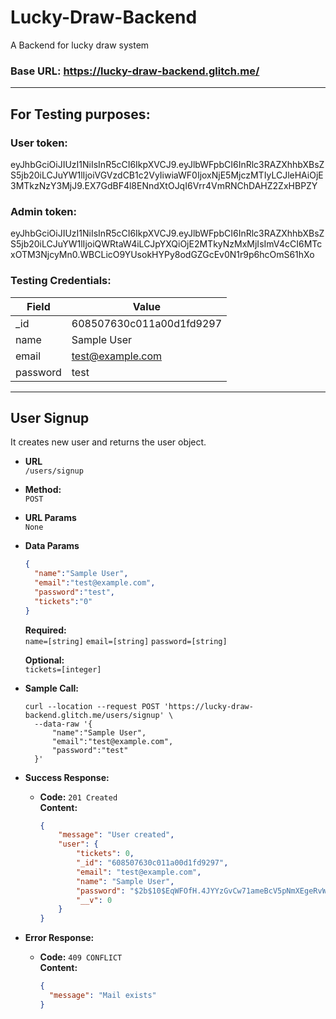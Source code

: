 # Lucky-Draw-Backend
 A Backend for lucky draw system
 
 ### Base URL: https://lucky-draw-backend.glitch.me/
 
 ----
 ## For Testing purposes:
 
 ### User token:
eyJhbGciOiJIUzI1NiIsInR5cCI6IkpXVCJ9.eyJlbWFpbCI6InRlc3RAZXhhbXBsZS5jb20iLCJuYW1lIjoiVGVzdCB1c2VyIiwiaWF0IjoxNjE5MjczMTIyLCJleHAiOjE3MTkzNzY3MjJ9.EX7GdBF4l8ENndXtOJqI6Vrr4VmRNChDAHZ2ZxHBPZY
 
 ### Admin token:
eyJhbGciOiJIUzI1NiIsInR5cCI6IkpXVCJ9.eyJlbWFpbCI6InRlc3RAZXhhbXBsZS5jb20iLCJuYW1lIjoiQWRtaW4iLCJpYXQiOjE2MTkyNzMxMjIsImV4cCI6MTcxOTM3NjcyMn0.WBCLicO9YUsokHYPy8odGZGcEv0N1r9p6hcOmS61hXo

### Testing Credentials:
Field | Value
--- | --- 
_id | 608507630c011a00d1fd9297
name | Sample User
email | test@example.com
password | test

----

**User Signup**
----
  It creates new user and returns the user object.

* **URL**  
  `/users/signup`

* **Method:**  
  `POST` 
  
*  **URL Params**  
   `None`
    

   

* **Data Params**

  ```json
  {
    "name":"Sample User",
    "email":"test@example.com",
    "password":"test",
    "tickets":"0"
  } 
  ```
  **Required:**  
   `name=[string]`
   `email=[string]`
   `password=[string]`

   **Optional:**  
   `tickets=[integer]`
   
* **Sample Call:**
  ```curl
  curl --location --request POST 'https://lucky-draw-backend.glitch.me/users/signup' \
    --data-raw '{
        "name":"Sample User",
        "email":"test@example.com",
        "password":"test"
    }'
  ```
   
* **Success Response:**

  * **Code:** `201 Created` <br />
    **Content:**  
    ```json
    {
        "message": "User created",
        "user": {
            "tickets": 0,
            "_id": "608507630c011a00d1fd9297",
            "email": "test@example.com",
            "name": "Sample User",
            "password": "$2b$10$EqWFOfH.4JYYzGvCw71ameBcV5pNmXEgeRvW2O5YKaDeu2WVGm1Um",
            "__v": 0
        }
    }
    ```
 
* **Error Response:**

  * **Code:** `409 CONFLICT` <br />
    **Content:**  
    ```json
    {
      "message": "Mail exists"
    }
    ```
